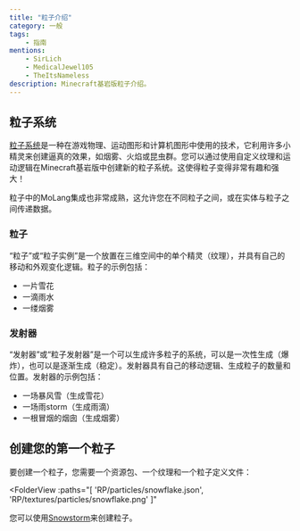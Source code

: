 ```yaml
---
title: "粒子介绍"
category: 一般
tags:
    - 指南
mentions:
    - SirLich
    - MedicalJewel105
    - TheItsNameless
description: Minecraft基岩版粒子介绍。
---
```


## 粒子系统

[粒子系统](https://www.wikiwand.com/en/Particle_system)是一种在游戏物理、运动图形和计算机图形中使用的技术，它利用许多小精灵来创建逼真的效果，如烟雾、火焰或昆虫群。您可以通过使用自定义纹理和运动逻辑在Minecraft基岩版中创建新的粒子系统。这使得粒子变得非常有趣和强大！

粒子中的MoLang集成也非常成熟，这允许您在不同粒子之间，或在实体与粒子之间传递数据。

### 粒子

“粒子”或“粒子实例”是一个放置在三维空间中的单个精灵（纹理），并具有自己的移动和外观变化逻辑。粒子的示例包括：

-   一片雪花
-   一滴雨水
-   一缕烟雾

### 发射器

“发射器”或“粒子发射器”是一个可以生成许多粒子的系统，可以是一次性生成（爆炸），也可以是逐渐生成（稳定）。发射器具有自己的移动逻辑、生成粒子的数量和位置。发射器的示例包括：

-   一场暴风雪（生成雪花）
-   一场雨storm（生成雨滴）
-   一根冒烟的烟囱（生成烟雾）

## 创建您的第一个粒子

要创建一个粒子，您需要一个资源包、一个纹理和一个粒子定义文件：

<FolderView
:paths="[
    'RP/particles/snowflake.json',
    'RP/textures/particles/snowflake.png'
]"
> </FolderView>
 
您可以使用[Snowstorm](https://jannisx11.github.io/snowstorm/)来创建粒子。